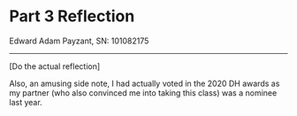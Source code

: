 # Part 3 Reflection

Edward Adam Payzant,
SN: 101082175

---

[Do the actual reflection]

Also, an amusing side note, I had actually voted in the 2020 DH awards as my partner (who also convinced me into taking this class) was a nominee last year.